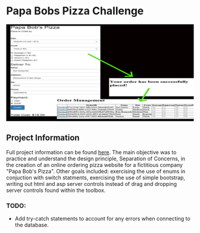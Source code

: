 [//]: # (Image References)
[image 0]: ./Screenshots/PapaBobPizzaScreenshot.png

# Papa Bobs Pizza Challenge
![before and after][image 0]<br/>


## Project Information
Full project information can be found [here](./PapaBobsPizzaChallengeRequirements.txt). The main objective was to practice and understand the design principle, Separation of Concerns, in the creation of an online ordering pizza website for a fictitious company "Papa Bob's Pizza". Other goals included: exercising the use of enums in conjuction with switch statments, exercising the use of simple bootstrap, writing out html and asp server controls instead of drag and dropping server controls found within the toolbox.

### TODO:
* Add try-catch statements to account for any errors when connecting to the database.
